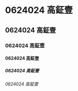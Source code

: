 # 0624024 高鉦壹

## 0624024 高鉦壹

### 0624024 高鉦壹

#### 0624024 高鉦壹

##### 0624024 高鉦壹

###### 0624024 高鉦壹
